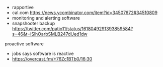 - rapportive
- cal.com https://news.ycombinator.com/item?id=34507672#34510809
- monitoring and alerting software
- snapshooter backup https://twitter.com/patio11/status/1618049291393859584?s=46&t=iSlhOarbSMLB247dUed1dw

proactive software
- jobs says software is reactive 
- https://overcast.fm/+76Zc1BTb0/16:30